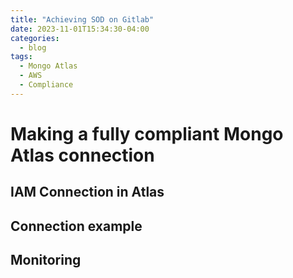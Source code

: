 ```yaml
---
title: "Achieving SOD on Gitlab"
date: 2023-11-01T15:34:30-04:00
categories:
  - blog
tags:
  - Mongo Atlas
  - AWS
  - Compliance
---
```


# Making a fully compliant Mongo Atlas connection

## IAM Connection in Atlas

## Connection example

## Monitoring